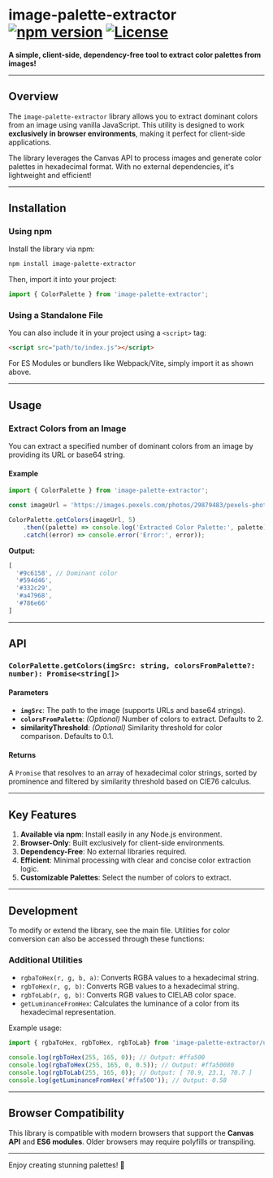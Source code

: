 # image-palette-extractor [![npm version](https://badge.fury.io/js/image-palette-extractor.svg)](https://badge.fury.io/js/image-palette-extractor) [![License](https://img.shields.io/badge/License-BSD_3--Clause-blue.svg)](https://opensource.org/licenses/BSD-3-Clause)

**A simple, client-side, dependency-free tool to extract color palettes from images!**

---

## Overview

The `image-palette-extractor` library allows you to extract dominant colors from an image using vanilla JavaScript. This utility is designed to work **exclusively in browser environments**, making it perfect for client-side applications.

The library leverages the Canvas API to process images and generate color palettes in hexadecimal format. With no external dependencies, it's lightweight and efficient!

---

## Installation

### Using npm

Install the library via npm:

```bash
npm install image-palette-extractor
```

Then, import it into your project:

```javascript
import { ColorPalette } from 'image-palette-extractor';
```

### Using a Standalone File

You can also include it in your project using a `<script>` tag:

```html
<script src="path/to/index.js"></script>
```

For ES Modules or bundlers like Webpack/Vite, simply import it as shown above.

---

## Usage

### Extract Colors from an Image

You can extract a specified number of dominant colors from an image by providing its URL or base64 string.

#### Example

```javascript
import { ColorPalette } from 'image-palette-extractor';

const imageUrl = 'https://images.pexels.com/photos/29879483/pexels-photo-29879483/free-photo-of-karussell-aus-holz-weihnachtsdekoration.jpeg?auto=compress&cs=tinysrgb&w=1260&h=750&dpr=1';

ColorPalette.getColors(imageUrl, 5)
    .then((palette) => console.log('Extracted Color Palette:', palette))
    .catch((error) => console.error('Error:', error));
```

**Output:**

```javascript
[
  '#9c6158', // Dominant color
  '#594d46',
  '#332c29',
  '#a47968',
  '#786e66'
]
```

---

## API

### `ColorPalette.getColors(imgSrc: string, colorsFromPalette?: number): Promise<string[]>`

#### Parameters

- **`imgSrc`**: The path to the image (supports URLs and base64 strings).
- **`colorsFromPalette`**: _(Optional)_ Number of colors to extract. Defaults to 2.
- **similarityThreshold**: _(Optional)_ Similarity threshold for color comparison. Defaults to 0.1.

#### Returns

A `Promise` that resolves to an array of hexadecimal color strings, sorted by prominence and filtered by similarity threshold based on CIE76 calculus.

---

## Key Features

1. **Available via npm**: Install easily in any Node.js environment.
2. **Browser-Only**: Built exclusively for client-side environments.
3. **Dependency-Free**: No external libraries required.
4. **Efficient**: Minimal processing with clear and concise color extraction logic.
5. **Customizable Palettes**: Select the number of colors to extract.

---

## Development

To modify or extend the library, see the main file. Utilities for color conversion can also be accessed through these functions:

### Additional Utilities

- `rgbaToHex(r, g, b, a)`: Converts RGBA values to a hexadecimal string.
- `rgbToHex(r, g, b)`: Converts RGB values to a hexadecimal string.
- `rgbToLab(r, g, b)`: Converts RGB values to CIELAB color space.
- `getLuminanceFromHex`: Calculates the luminance of a color from its hexadecimal representation.

Example usage:

```javascript
import { rgbaToHex, rgbToHex, rgbToLab} from 'image-palette-extractor/utils';

console.log(rgbToHex(255, 165, 0)); // Output: #ffa500
console.log(rgbaToHex(255, 165, 0, 0.5)); // Output: #ffa50080
console.log(rgbToLab(255, 165, 0)); // Output: [ 70.9, 23.1, 70.7 ]
console.log(getLuminanceFromHex('#ffa500')); // Output: 0.58
```

---

## Browser Compatibility

This library is compatible with modern browsers that support the **Canvas API** and **ES6 modules**. Older browsers may require polyfills or transpiling.

---

Enjoy creating stunning palettes! 🌈
